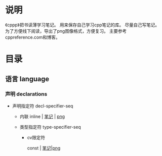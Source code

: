 # 说明
《cppp》把书读薄学习笔记。
用来保存自己学习cpp笔记的库。
尽量自己写笔记。
为了方便线下阅读，导出了png图像格式，方便复习。
主要参考cppreference.com和博客。


# 目录

## 语言 language

### 声明 declarations

- 声明指定符 decl-specifier-seq 

  - 内联 inline | [笔记](https://github.com/hoshinotsuki/CppPrimer/blob/master/Inline.md) | [png](https://github.com/hoshinotsuki/CppPrimer/blob/master/Inline.png)

  - 类型指定符 type-specifier-seq

    - cv限定符

        const | [笔记](https://github.com/hoshinotsuki/CppPrimer/blob/master/const.md)|[png](https://github.com/hoshinotsuki/CppPrimer/blob/master/const.png)

